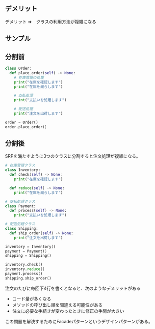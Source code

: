## デメリット

デメリット
⇒　クラスの利用方法が複雑になる

## サンプル

## 分割前

```python
class Order:
  def place_order(self) -> None:
    # 在庫管理の処理
    print("在庫を確認します")
    print("在庫を減らします")

    # 支払処理
    print("支払いを処理します")

    # 配送処理
    print("注文を出荷します")

order = Order()
order.place_order()
```

## 分割後

SRPを満たすように3つのクラスに分割すると注文処理が複雑になる。

```python
# 在庫管理クラス
class Inventory:
  def check(self) -> None:
    print("在庫を確認します")

  def reduce(self) -> None:
    print("在庫を減らします")

# 支払処理クラス
class Payment:
  def process(self) -> None:
    print("支払いを処理します")

# 配送処理クラス
class Shipping:
  def ship_order(self) -> None:
    print("注文を出荷します")

inventory = Inventory()
payment = Payment()
shipping = Shipping()

inventory.check()
inventory.reduce()
payment.process()
shipping.ship_order()
```

注文のたびに毎回下4行を書くとなると、次のようなデメリットがある
- コード量が多くなる
- メソッドの呼び出し順を間違える可能性がある
- 注文に必要な手続きが変わったときに修正の手間が大きい

この問題を解決するためにFacadeパターンというデザインパターンがある。